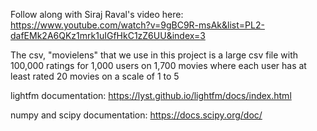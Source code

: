 Follow along with Siraj Raval's video here: https://www.youtube.com/watch?v=9gBC9R-msAk&list=PL2-dafEMk2A6QKz1mrk1uIGfHkC1zZ6UU&index=3

The csv, "movielens" that we use in this project is a large csv file with 100,000 ratings for 1,000 users 
on 1,700 movies where each user has at least rated 20 movies on a scale of 1 to 5

lightfm documentation: https://lyst.github.io/lightfm/docs/index.html

numpy and scipy documentation: https://docs.scipy.org/doc/
